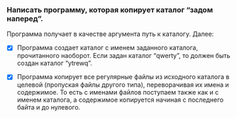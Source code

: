 ### Написать программу, которая копирует каталог “задом наперед”. 
Программа получает в качестве аргумента путь к каталогу. Далее:
    
- [X]  Программа создает каталог с именем заданного каталога, прочитанного
  наоборот. Если задан каталог “qwerty”, то должен быть создан каталог
  “ytrewq”.

- [X] Программа копирует все регулярные файлы из исходного каталога в
    целевой (пропуская файлы другого типа), переворачивая их имена и
    содержимое. То есть с именами файлов поступаем также как и с именем
    каталога, а содержимое копируется начиная с последнего байта и до
    нулевого.
